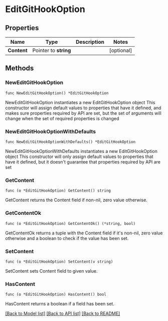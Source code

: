 # EditGitHookOption

## Properties

Name | Type | Description | Notes
------------ | ------------- | ------------- | -------------
**Content** | Pointer to **string** |  | [optional] 

## Methods

### NewEditGitHookOption

`func NewEditGitHookOption() *EditGitHookOption`

NewEditGitHookOption instantiates a new EditGitHookOption object
This constructor will assign default values to properties that have it defined,
and makes sure properties required by API are set, but the set of arguments
will change when the set of required properties is changed

### NewEditGitHookOptionWithDefaults

`func NewEditGitHookOptionWithDefaults() *EditGitHookOption`

NewEditGitHookOptionWithDefaults instantiates a new EditGitHookOption object
This constructor will only assign default values to properties that have it defined,
but it doesn't guarantee that properties required by API are set

### GetContent

`func (o *EditGitHookOption) GetContent() string`

GetContent returns the Content field if non-nil, zero value otherwise.

### GetContentOk

`func (o *EditGitHookOption) GetContentOk() (*string, bool)`

GetContentOk returns a tuple with the Content field if it's non-nil, zero value otherwise
and a boolean to check if the value has been set.

### SetContent

`func (o *EditGitHookOption) SetContent(v string)`

SetContent sets Content field to given value.

### HasContent

`func (o *EditGitHookOption) HasContent() bool`

HasContent returns a boolean if a field has been set.


[[Back to Model list]](../README.md#documentation-for-models) [[Back to API list]](../README.md#documentation-for-api-endpoints) [[Back to README]](../README.md)


